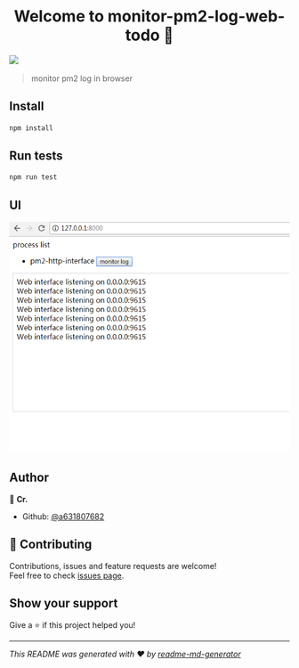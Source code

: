 <h1 align="center">Welcome to monitor-pm2-log-web-todo 👋</h1>
<p>
  <img src="https://img.shields.io/badge/version-0.0.1-blue.svg?cacheSeconds=2592000" />
</p>

> monitor pm2 log in browser

## Install

```sh
npm install
```

## Run tests

```sh
npm run test
```

## UI

![example](./doc/example.png)

## Author

👤 **Cr.**

* Github: [@a631807682](https://github.com/a631807682)

## 🤝 Contributing

Contributions, issues and feature requests are welcome!<br />Feel free to check [issues page](https://github.com/a631807682/monitor-pm2-log-web-todo/issues).

## Show your support

Give a ⭐️ if this project helped you!

***
_This README was generated with ❤️ by [readme-md-generator](https://github.com/kefranabg/readme-md-generator)_



